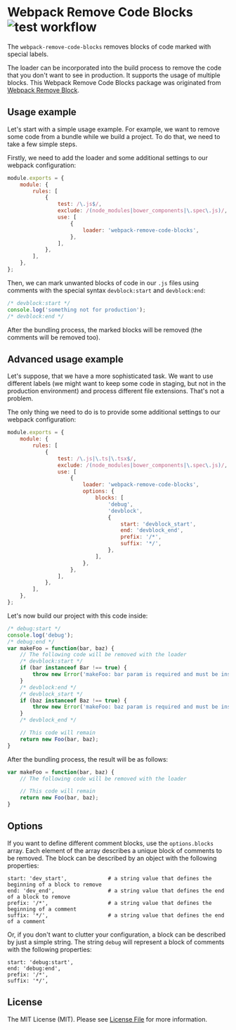 Webpack Remove Code Blocks ![test workflow](https://github.com/kudashevs/webpack-remove-code-blocks/actions/workflows/run-tests.yml/badge.svg)
==========================

The `webpack-remove-code-blocks` removes blocks of code marked with special labels.

The loader can be incorporated into the build process to remove the code that you don't want to see in production. It supports
the usage of multiple blocks. This Webpack Remove Code Blocks package was originated from [Webpack Remove Block](https://github.com/ee01/webpack-remove-blocks). 


## Usage example

Let's start with a simple usage example. For example, we want to remove some code from a bundle while we build a project.
To do that, we need to take a few simple steps.

Firstly, we need to add the loader and some additional settings to our webpack configuration: 
```javascript
module.exports = {
    module: {
        rules: [
            {
                test: /\.js$/,                                              // files we want to procces
                exclude: /(node_modules|bower_components|\.spec\.js)/,      // files we want to exclude
                use: [
                    {
                        loader: 'webpack-remove-code-blocks',               // use the loader
                    },
                ],
            },
        ],
    },
};
```

Then, we can mark unwanted blocks of code in our `.js` files using comments with the special syntax `devblock:start` and `devblock:end`:
```javascript
/* devblock:start */
console.log('something not for production');
/* devblock:end */
```

After the bundling process, the marked blocks will be removed (the comments will be removed too).

## Advanced usage example

Let's suppose, that we have a more sophisticated task. We want to use different labels (we might want to keep some code
in staging, but not in the production environment) and process different file extensions. That's not a problem.

The only thing we need to do is to provide some additional settings to our webpack configuration:
```javascript
module.exports = {
    module: {
        rules: [
            {
                test: /\.js|\.ts|\.tsx$/,                                   // files we want to procces
                exclude: /(node_modules|bower_components|\.spec\.js)/,      // files we want to exclude
                use: [
                    {
                        loader: 'webpack-remove-code-blocks',               // use the loader
                        options: {
                            blocks: [                                       // define three different blocks
                                'debug',
                                'devblock',
                                {
                                    start: 'devblock_start',
                                    end: 'devblock_end',
                                    prefix: '/*',
                                    suffix: '*/',
                                },
                            ],
                        },
                    },
                ],
            },
        ],
    },
};
```

Let's now build our project with this code inside:
```javascript
/* debug:start */
console.log('debug');
/* debug:end */
var makeFoo = function(bar, baz) {
    // The following code will be removed with the loader
    /* devblock:start */
    if (bar instanceof Bar !== true) {
        throw new Error('makeFoo: bar param is required and must be instance of Bar');
    }
    /* devblock:end */
    /* devblock_start */
    if (baz instanceof Baz !== true) {
        throw new Error('makeFoo: baz param is required and must be instance of Baz');
    }
    /* devblock_end */

    // This code will remain
    return new Foo(bar, baz);
}
```

After the bundling process, the result will be as follows:
```javascript
var makeFoo = function(bar, baz) {
    // The following code will be removed with the loader

    // This code will remain
    return new Foo(bar, baz);
}
```

## Options

If you want to define different comment blocks, use the `options.blocks` array. Each element of the array describes a unique
block of comments to be removed. The block can be described by an object with the following properties:
```
start: 'dev_start',             # a string value that defines the beginning of a block to remove
end: 'dev_end',                 # a string value that defines the end of a block to remove
prefix: '/*',                   # a string value that defines the beginning of a comment
suffix: '*/',                   # a string value that defines the end of a comment
```

Or, if you don't want to clutter your configuration, a block can be described by just a simple string. The string `debug`
will represent a block of comments with the following properties:
```
start: 'debug:start',
end: 'debug:end',
prefix: '/*',
suffix: '*/',
```

## License

The MIT License (MIT). Please see [License File](LICENSE.md) for more information.
